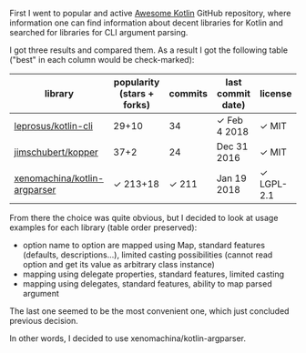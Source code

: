 First I went to popular and active [Awesome Kotlin](https://github.com/KotlinBy/awesome-kotlin)
GitHub repository, where information one can find information about decent 
libraries for Kotlin and searched for libraries for CLI argument parsing.

I got three results and compared them.
As a result I got the following table ("best" in each column would be check-marked):

library                       | popularity (stars + forks) | commits | last commit date) | license     
------------------------------|----------------------------|---------|-------------------|-------------
[leprosus/kotlin-cli](https://github.com/leprosus/kotlin-cli)           |   29+10                    |   34    | ✓ Feb 4 2018      | ✓ MIT       
[jimschubert/kopper](https://github.com/jimschubert/kopper)            |   37+2                     |   24    |   Dec 31 2016     | ✓ MIT       
[xenomachina/kotlin-argparser](https://github.com/xenomachina/kotlin-argparser)  | ✓ 213+18                   | ✓ 211   |   Jan 19 2018     | ✓ LGPL-2.1  

From there the choice was quite obvious, but I decided to look at usage examples for each library (table order preserved):
- option name to option are mapped using Map, standard features (defaults, descriptions...), limited casting possibilities (cannot read option and get its value as arbitrary class instance) 
- mapping using delegate properties, standard features, limited casting
- mapping using delegates, standard features, ability to map parsed argument

The last one seemed to be the most convenient one, which just concluded previous decision.

In other words, I decided to use xenomachina/kotlin-argparser.
